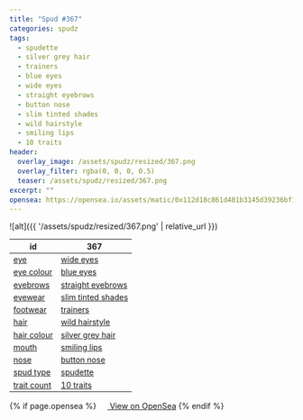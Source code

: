 ```yaml
---
title: "Spud #367"
categories: spudz
tags:
  - spudette
  - silver grey hair
  - trainers
  - blue eyes
  - wide eyes
  - straight eyebrows
  - button nose
  - slim tinted shades
  - wild hairstyle
  - smiling lips
  - 10 traits
header:
  overlay_image: /assets/spudz/resized/367.png
  overlay_filter: rgba(0, 0, 0, 0.5)
  teaser: /assets/spudz/resized/367.png
excerpt: ""
opensea: https://opensea.io/assets/matic/0x112d18c861d401b3145d39236bf149f01e18beed/367
---
```

![alt]({{ '/assets/spudz/resized/367.png' | relative_url }})

| id | 367 |
|-|-|
| <a href="/traits/eye/#trait-type">eye</a> | <a href="/traits/eye/wide-eyes/1/#trait">wide eyes</a> |
| <a href="/traits/eye-colour/#trait-type">eye colour</a> | <a href="/traits/eye-colour/blue-eyes/1/#trait">blue eyes</a> |
| <a href="/traits/eyebrows/#trait-type">eyebrows</a> | <a href="/traits/eyebrows/straight-eyebrows/1/#trait">straight eyebrows</a> |
| <a href="/traits/eyewear/#trait-type">eyewear</a> | <a href="/traits/eyewear/slim-tinted-shades/1/#trait">slim tinted shades</a> |
| <a href="/traits/footwear/#trait-type">footwear</a> | <a href="/traits/footwear/trainers/1/#trait">trainers</a> |
| <a href="/traits/hair/#trait-type">hair</a> | <a href="/traits/hair/wild-hairstyle/1/#trait">wild hairstyle</a> |
| <a href="/traits/hair-colour/#trait-type">hair colour</a> | <a href="/traits/hair-colour/silver-grey-hair/1/#trait">silver grey hair</a> |
| <a href="/traits/mouth/#trait-type">mouth</a> | <a href="/traits/mouth/smiling-lips/1/#trait">smiling lips</a> |
| <a href="/traits/nose/#trait-type">nose</a> | <a href="/traits/nose/button-nose/1/#trait">button nose</a> |
| <a href="/traits/spud-type/#trait-type">spud type</a> | <a href="/traits/spud-type/spudette/1/#trait">spudette</a> |
| <a href="/traits/trait-count/#trait-type">trait count</a> | <a href="/traits/trait-count/10-traits/1/#trait">10 traits</a> |

{% if page.opensea %}
<a href="{{page.opensea}}" class="btn btn--info" onclick="window.open(this.href, '_blank'); return false;"><img src="/assets/images/opensea.svg" width="16px"><span>  View on OpenSea</span></a>
{% endif %}
